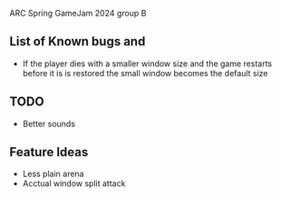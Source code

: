 ARC Spring GameJam 2024 group B



## List of Known bugs and 

- If the player dies with a smaller window size and the game restarts before it is is restored the small window becomes the default size


## TODO

- Better sounds


## Feature Ideas

- Less plain arena
- Acctual window split attack
